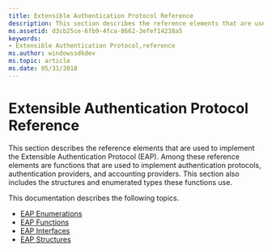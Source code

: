 ```yaml
---
title: Extensible Authentication Protocol Reference
description: This section describes the reference elements that are used to implement the Extensible Authentication Protocol (EAP).
ms.assetid: d3cb25ce-6fb9-4fca-8662-3efef14238a5
keywords:
- Extensible Authentication Protocol,reference
ms.author: windowssdkdev
ms.topic: article
ms.date: 05/31/2018
---
```


# Extensible Authentication Protocol Reference

This section describes the reference elements that are used to implement the Extensible Authentication Protocol (EAP). Among these reference elements are functions that are used to implement authentication protocols, authentication providers, and accounting providers. This section also includes the structures and enumerated types these functions use.

This documentation describes the following topics.

-   [EAP Enumerations](eap-enumerations.md)
-   [EAP Functions](eap-functions.md)
-   [EAP Interfaces](eap-interfaces.md)
-   [EAP Structures](eap-structures.md)

 

 




